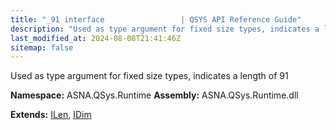 ```yaml
---
title: "_91 interface                 | QSYS API Reference Guide"
description: "Used as type argument for fixed size types, indicates a length of 91  "
last_modified_at: 2024-08-08T21:41:46Z
sitemap: false
---
```


Used as type argument for fixed size types, indicates a length of 91 

**Namespace:** ASNA.QSys.Runtime
**Assembly:** ASNA.QSys.Runtime.dll

**Extends:** [ILen](/reference/runtime/qsys-runtime/i-len.html), [IDim](/reference/runtime/qsys-runtime/i-dim.html)
<br>
<br>
